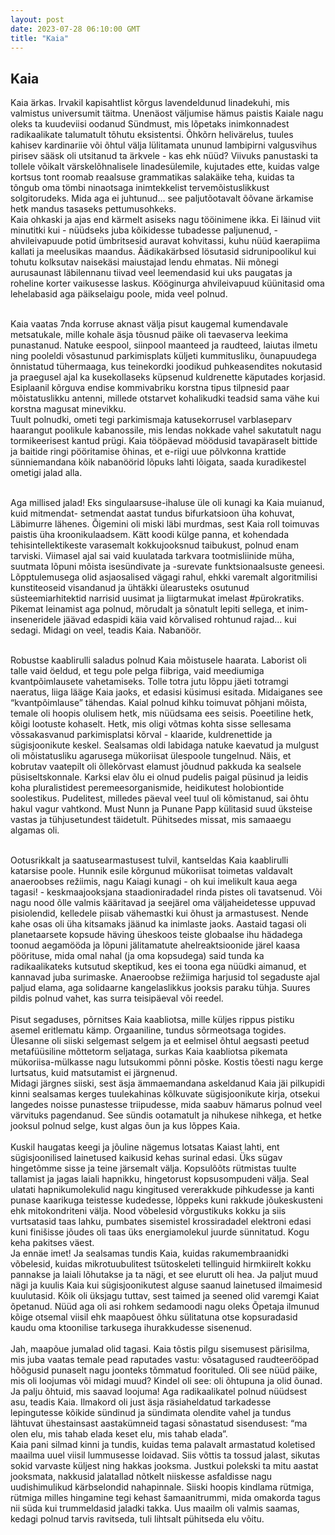 ```yaml
---
layout: post
date: 2023-07-28 06:10:00 GMT
title: "Kaia"
---
```

## Kaia

Kaia ärkas. Irvakil kapisahtlist kõrgus lavendeldunud linadekuhi, mis valmistus universumit
täitma. Unenäost väljumise hämus paistis Kaiale nagu oleks ta kuudeviisi oodanud Sündmust,
mis lõpetaks inimkonnadest radikaalikate talumatult tõhutu eksistentsi.
Õhkõrn helivärelus, tuules kahisev kardinariie või õhtul välja lülitamata ununud lambipirni
valgusvihus pirisev sääsk oli utsitanud ta ärkvele - kas ehk nüüd? Viivuks panustaski ta tollele
võikalt värskelõhnalisele linadesülemile, kujutades ette, kuidas valge kortsus tont roomab
reaalsuse grammatikas salakäike teha, kuidas ta tõngub oma tömbi ninaotsaga inimtekkelist
tervemõistuslikkust solgitorudeks. Mida aga ei juhtunud... see paljutõotavalt õõvane ärkamise
hetk mandus tasaseks pettumusohkeks.<br>
Kaia ohkaski ja ajas end kärmelt asiseks nagu tööinimene ikka. Ei läinud viit minutitki kui -
nüüdseks juba kõikidesse tubadesse paljunenud, - ahvileivapuude potid ümbritsesid auravat
kohvitassi, kuhu nüüd kaerapiima kallati ja meelusikas maandus. Äädikakärbsed lösutasid
sidrunipoolikul kui tohutu kolksutav naisekäsi maiustajad lendu ehmatas. Nii mõnegi
aurusaunast läbilennanu tiivad veel leemendasid kui uks paugatas ja roheline korter vaikusesse
laskus. Kööginurga ahvileivapuud küünitasid oma lehelabasid aga päikselaigu poole, mida veel
polnud.<br><br>

Kaia vaatas 7nda korruse aknast välja pisut kaugemal kumendavale metsatukale, mille kohale
äsja tõusnud päike oli taevaserva leekima punastanud. Natuke eespool, siinpool maanteed ja
raudteed, laiutas ilmetu ning pooleldi võsastunud parkimisplats küljeti kummitusliku,
õunapuudega õnnistatud tühermaaga, kus teinekordki joodikud puhkeasendites nokutasid ja
praegusel ajal ka kusekollaseks küpsenud kuldrenette käputades korjasid.
Esiplaanil kõrguva endise kommivabriku korstna tipus tilpnesid paar mõistatuslikku antenni,
millede otstarvet kohalikudki teadsid sama vähe kui korstna magusat minevikku.<br>
Tuult polnudki, ometi tegi parkimismaja katusekorrusel varblaseparv haarangut poolikule
kabanossile, mis lendas nokkade vahel sakutatult nagu tormikeerisest kantud prügi.
Kaia tööpäevad möödusid tavapäraselt bittide ja baitide ringi pööritamise õhinas, et e-riigi uue
põlvkonna krattide sünniemandana kõik nabanöörid lõpuks lahti lõigata, saada kuradikestel
ometigi jalad alla.<br><br>

Aga millised jalad! Eks singulaarsuse-ihaluse üle oli kunagi ka Kaia muianud, kuid mitmendat-
setmendat aastat tundus bifurkatsioon üha kohuvat, Läbimurre lähenes.
Õigemini oli miski läbi murdmas, sest Kaia roll toimuvas paistis üha kroonikulaadsem. Kätt
koodi külge panna, et kohendada tehisintellektikeste varasemalt kokkujooksnud taibukust,
polnud enam tarviski. Viimasel ajal sai vaid kuulatada tarkvara tootmisliinide müha, suutmata
lõpuni mõista isesündivate ja -surevate funktsionaalsuste geneesi. Lõpptulemusega olid
asjaosalised vägagi rahul, ehkki varemalt algoritmilisi kunstiteoseid visandanud ja ühtäkki
ülearusteks osutunud süsteemiarhitektid narrisid uusimat ja liigtarmukat imelast #pürokratiks.
Pikemat leinamist aga polnud, mõrudalt ja sõnatult lepiti sellega, et inim-inseneridele jäävad
edaspidi käia vaid kõrvalised rohtunud rajad... kui sedagi. Midagi on veel, teadis Kaia.
Nabanöör.<br><br>

Robustse kaablirulli saladus polnud Kaia mõistusele haarata. Laborist oli talle vaid öeldud, et
tegu pole pelga fiibriga, vaid meediumiga kvantpõimlausete vahetamiseks. Tolle totra jutu lõppu
jäeti totramgi naeratus, liiga lääge Kaia jaoks, et edasisi küsimusi esitada. Midaiganes see
“kvantpõimlause” tähendas. Kaial polnud kihku toimuvat põhjani mõista, temale oli hoopis
olulisem hetk, mis nüüdsama ees seisis. Poeetiline hetk, kõigi lootuste kohaselt. Hetk, mis oligi
võtmas kohta sisse sellesama võssakasvanud parkimisplatsi kõrval - klaaride, kuldrenettide ja
sügisjoonikute keskel. Sealsamas oldi labidaga natuke kaevatud ja mulgust oli mõistatusliku
agarusega mükoriisat ülespoole tungelnud. Näis, et kobrutav vaatepilt oli õllekõrvast elamust
jõudnud pakkuda ka sealsele püsiseltskonnale. Karksi elav õlu ei olnud pudelis paigal püsinud ja
leidis koha pluralistidest peremeesorganismide, heidikutest holobiontide soolestikus. Pudelitest,
milledes päeval veel tuul oli kõmistanud, sai õhtu hakul vagur vahtkond. Must Nunn ja Punane
Papp külitasid suud üksteise vastas ja tühjusetundest täidetult. Pühitsedes missat, mis samaaegu
algamas oli.<br><br>

Ootusrikkalt ja saatusearmastusest tulvil, kantseldas Kaia kaablirulli katarsise poole. Hunnik
esile kõrgunud mükoriisat toimetas valdavalt anaeroobses režiimis, nagu Kaiagi kunagi - oh kui
imelikult kaua aega tagasi! - keskmaajooksjana staadioniradadel rinda pistes oli tavatsenud. Või
nagu nood õlle valmis kääritavad ja seejärel oma väljaheidetesse uppuvad pisiolendid, kelledele
piisab vähemastki kui õhust ja armastusest. Nende kahe osas oli üha kitsamaks jäänud ka
inimlaste jaoks. Aastaid tagasi oli planetaarsete kopsude häving üheskoos teiste globaalse ihu
hädadega toonud aegamööda ja lõpuni jälitamatute ahelreaktsioonide järel kaasa pöörituse, mida
omal nahal (ja oma kopsudega) said tunda ka radikaalikateks kutsutud skeptikud, kes ei toona
ega nüüdki aimanud, et kannavad juba surimaske. Anaeroobse režiimiga harjusid tol segaduste
ajal paljud elama, aga solidaarne kangelaslikkus jooksis paraku tühja. Suures pildis polnud vahet,
kas surra teisipäeval või reedel.
<br><br>
Pisut segaduses, põrnitses Kaia kaabliotsa, mille küljes rippus pistiku asemel eritlematu kämp.
Orgaaniline, tundus sõrmeotsaga togides. Ülesanne oli siiski selgemast selgem ja et eelmisel
õhtul aegsasti peetud metafüüsiline mõttetorm seljataga, surkas Kaia kaabliotsa pikemata
mükoriisa-mülkasse nagu lutsukommi põnni põske. Kostis tõesti nagu kerge lurtsatus, kuid
matsutamist ei järgnenud.<br>
Midagi järgnes siiski, sest äsja ämmaemandana askeldanud Kaia jäi pilkupidi kinni sealsamas
kerges tuulekahinas kõlkuvate sügisjoonikute kirja, otsekui langedes noisse punastesse
triipudesse, mida saabuv hämarus polnud veel värvituks pagendanud. See sündis ootamatult ja
nihukese nihkega, et hetke jooksul polnud selge, kust algas õun ja kus lõppes Kaia.
<br><br>
Kuskil haugatas keegi ja jõuline nägemus lotsatas Kaiast lahti, ent sügisjoonilised lainetused
kaikusid kehas surinal edasi. Üks sügav hingetõmme sisse ja teine järsemalt välja. Kopsulõõts
rütmistas tuulte tallamist ja jagas laiali hapnikku, hingetorust kopsusompudeni välja. Seal ulatati
hapnikumolekulid nagu kingitused vererakkude pihkudesse ja kanti punase kaarikuga teistesse
kudedesse, lõppeks kuni rakkude jõukeskusteni ehk mitokondriteni välja. Nood võbelesid
võrgustikuks kokku ja siis vurtsatasid taas lahku, pumbates sisemistel krossiradadel elektroni
edasi kuni finišisse jõudes oli taas üks energiamolekul juurde sünnitatud. Kogu keha pakitses
väest.<br>
Ja ennäe imet! Ja sealsamas tundis Kaia, kuidas rakumembraanidki võbelesid, kuidas
mikrotuubulitest tsütoskeleti tellinguid hirmkiirelt kokku pannakse ja laiali lõhutakse ja ta nägi,
et see elurutt oli hea. Ja paljut muud nägi ja kuulis Kaia kui sügisjoonikutest alguse saanud
lainetused ilmaimesid kuulutasid. Kõik oli üksjagu tuttav, sest taimed ja seened olid varemgi
Kaiat õpetanud. Nüüd aga oli asi rohkem sedamoodi nagu oleks Õpetaja ilmunud kõige otsemal
viisil ehk maapõuest õhku sülitatuna otse kopsuradasid kaudu oma ktoonilise tarkusega
ihurakkudesse sisenenud.
<br><br>
Jah, maapõue jumalad olid tagasi. Kaia tõstis pilgu sisemusest pärisilma, mis juba vaatas temale
pead raputades vastu: võsatagused raudteerööpad hõõgusid punaselt nagu joonteks tõmmatud
foorituled. Oli see nüüd päike, mis oli loojumas või midagi muud? Kindel oli see: oli õhtupuna
ja olid õunad. Ja palju õhtuid, mis saavad loojuma!
Aga radikaalikatel polnud nüüdsest asu, teadis Kaia. Ilmakord oli just äsja räsiaheldatud
tarkadesse lepingutesse kõikide sündinud ja sündimata olendite vahel ja tundus lähtuvat
ühestainsast aastakümneid tagasi sõnastatud sisendusest: “ma olen elu, mis tahab elada keset elu,
mis tahab elada”.<br>
Kaia pani silmad kinni ja tundis, kuidas tema palavalt armastatud koletised maailma uuel viisil
lummusesse loidavad. Siis võttis ta tossud jalast, sikutas sokid varvaste küljest ning hakkas
jooksma. Justkui polekski ta mitu aastat jooksmata, nakkusid jalatallad nõtkelt niiskesse
asfaldisse nagu uudishimulikud kärbselondid nahapinnale. Siiski hoopis kindlama rütmiga,
rütmiga milles hingamine tegi kehast šamaanitrummi, mida omakorda tagus nii süda kui
trummeldasid jaladki takka. Uus maailm oli valmis saamas, kedagi polnud tarvis ravitseda, tuli
lihtsalt pühitseda elu võitu.
